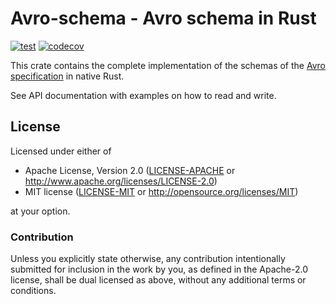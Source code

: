 # Avro-schema - Avro schema in Rust

[![test](https://github.com/DataEngineeringLabs/avro-schema/actions/workflows/test.yml/badge.svg)](https://github.com/DataEngineeringLabs/avro-schema/actions/workflows/test.yml)
[![codecov](https://codecov.io/gh/DataEngineeringLabs/avro-schema/branch/main/graph/badge.svg)](https://codecov.io/gh/DataEngineeringLabs/avro-schema)

This crate contains the complete implementation of the schemas of
the [Avro specification](https://avro.apache.org/docs/current/spec.html) in
native Rust.

See API documentation with examples on how to read and write.

## License

Licensed under either of

 * Apache License, Version 2.0 ([LICENSE-APACHE](LICENSE-APACHE) or http://www.apache.org/licenses/LICENSE-2.0)
 * MIT license ([LICENSE-MIT](LICENSE-MIT) or http://opensource.org/licenses/MIT)

at your option.

### Contribution

Unless you explicitly state otherwise, any contribution intentionally submitted for inclusion in the work by you, as defined in the Apache-2.0 license, shall be dual licensed as above, without any additional terms or conditions.
